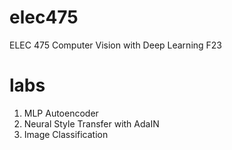 # elec475
ELEC 475 Computer Vision with Deep Learning F23

# labs
1. MLP Autoencoder
2. Neural Style Transfer with AdaIN
3. Image Classification
